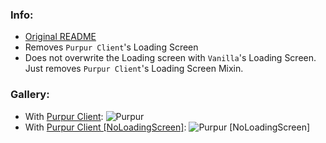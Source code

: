 <h3 id="info">Info:</h3>
<ul>
<li><a href="https://github.com/PurpurMC/PurpurClient/blob/master/README.md">Original README</a></li>
<li>Removes <code>Purpur Client</code>'s Loading Screen</li>
<li>Does not overwrite the Loading screen with <code>Vanilla</code>'s Loading Screen. Just removes <code>Purpur Client</code>'s Loading Screen Mixin.</li>
</ul>
<h3 id="gallery">Gallery:</h3>
<ul>
<li>With <a href="https://purpurmc.org">Purpur Client</a>:
<img src="https://user-images.githubusercontent.com/74448585/150906023-101cd383-da82-4a3c-9603-a3b5741c3994.png" alt="Purpur"></li>
<li>With <a href="https://github.com/MausKaffee34767/PurpurClient">Purpur Client [NoLoadingScreen]</a>:
<img src="https://github.com/user-attachments/assets/e598eeff-233c-4444-affc-750cc6e6996f" alt="Purpur [NoLoadingScreen]"></li>
</ul>
